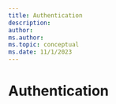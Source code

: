 ```yaml
---
title: Authentication
description: 
author: 
ms.author:
ms.topic: conceptual
ms.date: 11/1/2023
---
```


# Authentication
